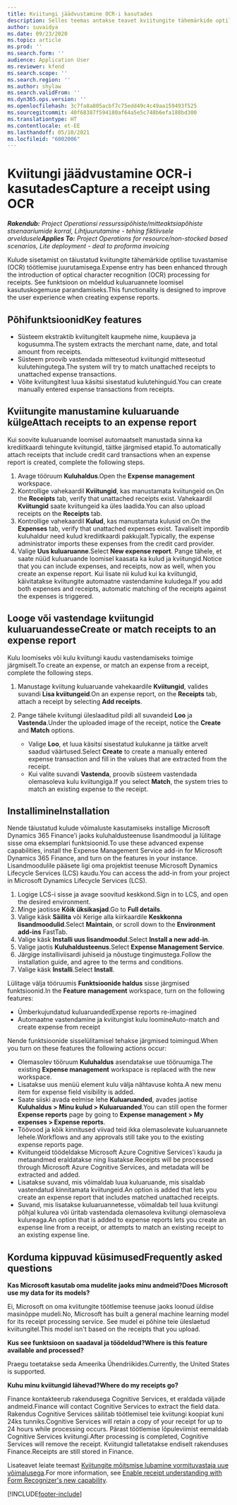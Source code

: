 ```yaml
---
title: Kviitungi jäädvustamine OCR-i kasutades
description: Selles teemas antakse teavet kviitungite tähemärkide optilise tuvastamise (OCR) töötlemise kohta.
author: suvaidya
ms.date: 09/23/2020
ms.topic: article
ms.prod: ''
ms.search.form: ''
audience: Application User
ms.reviewer: kfend
ms.search.scope: ''
ms.search.region: ''
ms.author: shylaw
ms.search.validFrom: ''
ms.dyn365.ops.version: ''
ms.openlocfilehash: 3c7fa8a805acbf7c75edd49c4c49aa159493f525
ms.sourcegitcommit: 40f68387f594180af64a5e5c748b6efa188bd300
ms.translationtype: HT
ms.contentlocale: et-EE
ms.lasthandoff: 05/10/2021
ms.locfileid: "6002006"
---
```

# <a name="capture-a-receipt-using-ocr"></a><span data-ttu-id="190f6-103">Kviitungi jäädvustamine OCR-i kasutades</span><span class="sxs-lookup"><span data-stu-id="190f6-103">Capture a receipt using OCR</span></span>

<span data-ttu-id="190f6-104">_**Rakendub:** Project Operationsi ressurssipõhiste/mitteaktsiapõhiste stsenaariumide korral,  Lihtjuurutamine - tehing fiktiivsele arveldusele_</span><span class="sxs-lookup"><span data-stu-id="190f6-104">_**Applies To:** Project Operations for resource/non-stocked based scenarios, Lite deployment - deal to proforma invoicing_</span></span>

<span data-ttu-id="190f6-105">Kulude sisetamist on täiustatud kviitungite tähemärkide optilise tuvastamise (OCR) töötlemise juurutamisega.</span><span class="sxs-lookup"><span data-stu-id="190f6-105">Expense entry has been enhanced through the introduction of optical character recognition (OCR) processing for receipts.</span></span> <span data-ttu-id="190f6-106">See funktsioon on mõeldud kuluaruannete loomisel kasutuskogemuse parandamiseks.</span><span class="sxs-lookup"><span data-stu-id="190f6-106">This functionality is designed to improve the user experience when creating expense reports.</span></span>

## <a name="key-features"></a><span data-ttu-id="190f6-107">Põhifunktsioonid</span><span class="sxs-lookup"><span data-stu-id="190f6-107">Key features</span></span>

- <span data-ttu-id="190f6-108">Süsteem ekstraktib kviitungitelt kaupmehe nime, kuupäeva ja kogusumma.</span><span class="sxs-lookup"><span data-stu-id="190f6-108">The system extracts the merchant name, date, and total amount from receipts.</span></span>
- <span data-ttu-id="190f6-109">Süsteem proovib vastendada mitteseotud kviitungid mitteseotud kulutehingutega.</span><span class="sxs-lookup"><span data-stu-id="190f6-109">The system will try to match unattached receipts to unattached expense transactions.</span></span>
- <span data-ttu-id="190f6-110">Võite kviitungitest luua käsitsi sisestatud kulutehinguid.</span><span class="sxs-lookup"><span data-stu-id="190f6-110">You can create manually entered expense transactions from receipts.</span></span>

## <a name="attach-receipts-to-an-expense-report"></a><span data-ttu-id="190f6-111">Kviitungite manustamine kuluaruande külge</span><span class="sxs-lookup"><span data-stu-id="190f6-111">Attach receipts to an expense report</span></span>

<span data-ttu-id="190f6-112">Kui soovite kuluaruande loomisel automaatselt manustada sinna ka krediitkaardi tehingute kviitungid, täitke järgmised etapid.</span><span class="sxs-lookup"><span data-stu-id="190f6-112">To automatically attach receipts that include credit card transactions when an expense report is created, complete the following steps.</span></span>

  1. <span data-ttu-id="190f6-113">Avage tööruum **Kuluhaldus**.</span><span class="sxs-lookup"><span data-stu-id="190f6-113">Open the **Expense management** workspace.</span></span>
  2. <span data-ttu-id="190f6-114">Kontrollige vahekaardil **Kviitungid**, kas manustamata kviitungeid on.</span><span class="sxs-lookup"><span data-stu-id="190f6-114">On the **Receipts** tab, verify that unattached receipts exist.</span></span> <span data-ttu-id="190f6-115">Vahekaardil **Kviitungid** saate kviitungeid ka üles laadida.</span><span class="sxs-lookup"><span data-stu-id="190f6-115">You can also upload receipts on the **Receipts** tab.</span></span>
  3. <span data-ttu-id="190f6-116">Kontrollige vahekaardil **Kulud**, kas manustamata kulusid on.</span><span class="sxs-lookup"><span data-stu-id="190f6-116">On the **Expenses** tab, verify that unattached expenses exist.</span></span> <span data-ttu-id="190f6-117">Tavaliselt impordib kuluhaldur need kulud krediitkaardi pakkujalt.</span><span class="sxs-lookup"><span data-stu-id="190f6-117">Typically, the expense administrator imports these expenses from the credit card provider.</span></span>
  4. <span data-ttu-id="190f6-118">Valige **Uus kuluaruanne**.</span><span class="sxs-lookup"><span data-stu-id="190f6-118">Select **New expense report**.</span></span> <span data-ttu-id="190f6-119">Pange tähele, et saate nüüd kuluaruande loomisel kaasata ka kulud ja kviitungid.</span><span class="sxs-lookup"><span data-stu-id="190f6-119">Notice that you can include expenses, and receipts, now as well, when you create an expense report.</span></span> <span data-ttu-id="190f6-120">Kui lisate nii kulud kui ka kviitungid, käivitatakse kviitungite automaatne vastendamine kuludega.</span><span class="sxs-lookup"><span data-stu-id="190f6-120">If you add both expenses and receipts, automatic matching of the receipts against the expenses is triggered.</span></span>

## <a name="create-or-match-receipts-to-an-expense-report"></a><span data-ttu-id="190f6-121">Looge või vastendage kviitungid kuluaruandesse</span><span class="sxs-lookup"><span data-stu-id="190f6-121">Create or match receipts to an expense report</span></span>
<span data-ttu-id="190f6-122">Kulu loomiseks või kulu kviitungi kaudu vastendamiseks toimige järgmiselt.</span><span class="sxs-lookup"><span data-stu-id="190f6-122">To create an expense, or match an expense from a receipt, complete the following steps.</span></span>

  1. <span data-ttu-id="190f6-123">Manustage kviitung kuluaruande vahekaardile **Kviitungid**, valides suvandi **Lisa kviitungeid**.</span><span class="sxs-lookup"><span data-stu-id="190f6-123">On an expense report, on the **Receipts** tab, attach a receipt by selecting **Add receipts**.</span></span>
  2. <span data-ttu-id="190f6-124">Pange tähele kviitungi üleslaaditud pildi all suvandeid **Loo** ja **Vastenda**.</span><span class="sxs-lookup"><span data-stu-id="190f6-124">Under the uploaded image of the receipt, notice the **Create** and **Match** options.</span></span>

      - <span data-ttu-id="190f6-125">Valige **Loo**, et luua käsitsi sisestatud kulukanne ja täitke arvelt saadud väärtused.</span><span class="sxs-lookup"><span data-stu-id="190f6-125">Select **Create** to create a manually entered expense transaction and fill in the values that are extracted from the receipt.</span></span>
      - <span data-ttu-id="190f6-126">Kui valite suvandi **Vastenda**, proovib süsteem vastendada olemasoleva kulu kviitungiga.</span><span class="sxs-lookup"><span data-stu-id="190f6-126">If you select **Match**, the system tries to match an existing expense to the receipt.</span></span>

## <a name="installation"></a><span data-ttu-id="190f6-127">Installimine</span><span class="sxs-lookup"><span data-stu-id="190f6-127">Installation</span></span>

<span data-ttu-id="190f6-128">Nende täiustatud kulude võimaluste kasutamiseks installige Microsoft Dynamics 365 Finance'i jaoks kuluhaldusteenuse lisandmoodul ja lülitage sisse oma eksemplari funktsioonid.</span><span class="sxs-lookup"><span data-stu-id="190f6-128">To use these advanced expense capabilities, install the Expense Management Service add-in for Microsoft Dynamics 365 Finance, and turn on the features in your instance.</span></span> <span data-ttu-id="190f6-129">Lisandmoodulile pääsete ligi oma projektist teenuse Microsoft Dynamics Lifecycle Services (LCS) kaudu.</span><span class="sxs-lookup"><span data-stu-id="190f6-129">You can access the add-in from your project in Microsoft Dynamics Lifecycle Services (LCS).</span></span>

1. <span data-ttu-id="190f6-130">Logige LCS-i sisse ja avage soovitud keskkond.</span><span class="sxs-lookup"><span data-stu-id="190f6-130">Sign in to LCS, and open the desired environment.</span></span>
2. <span data-ttu-id="190f6-131">Minge jaotisse **Kõik üksikasjad**.</span><span class="sxs-lookup"><span data-stu-id="190f6-131">Go to **Full details**.</span></span>
3. <span data-ttu-id="190f6-132">Valige käsk **Säilita** või Kerige alla kiirkaardile **Keskkonna lisandmoodulid**.</span><span class="sxs-lookup"><span data-stu-id="190f6-132">Select **Maintain**, or scroll down to the **Environment add-ins** FastTab.</span></span>
4. <span data-ttu-id="190f6-133">Valige käsk **Installi uus lisandmoodul**.</span><span class="sxs-lookup"><span data-stu-id="190f6-133">Select **Install a new add-in**.</span></span>
5. <span data-ttu-id="190f6-134">Valige jaotis **Kuluhaldusteenus**.</span><span class="sxs-lookup"><span data-stu-id="190f6-134">Select **Expense Management Service**.</span></span>
6. <span data-ttu-id="190f6-135">Järgige installiviisardi juhiseid ja nõustuge tingimustega.</span><span class="sxs-lookup"><span data-stu-id="190f6-135">Follow the installation guide, and agree to the terms and conditions.</span></span>
7. <span data-ttu-id="190f6-136">Valige käsk **Installi**.</span><span class="sxs-lookup"><span data-stu-id="190f6-136">Select **Install**.</span></span>

<span data-ttu-id="190f6-137">Lülitage välja tööruumis **Funktsioonide haldus** sisse järgmised funktsioonid.</span><span class="sxs-lookup"><span data-stu-id="190f6-137">In the **Feature management** workspace, turn on the following features:</span></span>

- <span data-ttu-id="190f6-138">Ümberkujundatud kuluaruanded</span><span class="sxs-lookup"><span data-stu-id="190f6-138">Expense reports re-imagined</span></span>
- <span data-ttu-id="190f6-139">Automaatne vastendamine ja kviitungist kulu loomine</span><span class="sxs-lookup"><span data-stu-id="190f6-139">Auto-match and create expense from receipt</span></span>

<span data-ttu-id="190f6-140">Nende funktsioonide sisselülitamisel tehakse järgmised toimingud.</span><span class="sxs-lookup"><span data-stu-id="190f6-140">When you turn on these features the following actions occur:</span></span>

- <span data-ttu-id="190f6-141">Olemasolev tööruum **Kuluhaldus** asendatakse uue tööruumiga.</span><span class="sxs-lookup"><span data-stu-id="190f6-141">The existing **Expense management** workspace is replaced with the new workspace.</span></span>
- <span data-ttu-id="190f6-142">Lisatakse uus menüü element kulu välja nähtavuse kohta.</span><span class="sxs-lookup"><span data-stu-id="190f6-142">A new menu item for expense field visibility is added.</span></span>
- <span data-ttu-id="190f6-143">Saate siiski avada eelmise lehe **Kuluaruanded**, avades jaotise **Kuluhaldus > Minu kulud > Kuluaruanded**.</span><span class="sxs-lookup"><span data-stu-id="190f6-143">You can still open the former **Expense reports** page by going to **Expense management > My expenses > Expense reports**.</span></span>
- <span data-ttu-id="190f6-144">Töövood ja kõik kinnitused viivad teid ikka olemasolevate kuluaruannete lehele.</span><span class="sxs-lookup"><span data-stu-id="190f6-144">Workflows and any approvals still take you to the existing expense reports page.</span></span>
- <span data-ttu-id="190f6-145">Kviitungeid töödeldakse Microsoft Azure Cognitive Services'i kaudu ja metaandmed eraldatakse ning lisatakse.</span><span class="sxs-lookup"><span data-stu-id="190f6-145">Receipts will be processed through Microsoft Azure Cognitive Services, and metadata will be extracted and added.</span></span>
- <span data-ttu-id="190f6-146">Lisatakse suvand, mis võimaldab luua kuluaruande, mis sisaldab vastendatud kinnitamata kviitungeid.</span><span class="sxs-lookup"><span data-stu-id="190f6-146">An option is added that lets you create an expense report that includes matched unattached receipts.</span></span>
- <span data-ttu-id="190f6-147">Suvand, mis lisatakse kuluaruannetesse, võimaldab teil luua kviitungi põhjal kulurea või üritab vastendada olemasoleva kviitungi olemasoleva kulureaga.</span><span class="sxs-lookup"><span data-stu-id="190f6-147">An option that is added to expense reports lets you create an expense line from a receipt, or attempts to match an existing receipt to an existing expense line.</span></span>

## <a name="frequently-asked-questions"></a><span data-ttu-id="190f6-148">Korduma kippuvad küsimused</span><span class="sxs-lookup"><span data-stu-id="190f6-148">Frequently asked questions</span></span>

<span data-ttu-id="190f6-149">**Kas Microsoft kasutab oma mudelite jaoks minu andmeid?**</span><span class="sxs-lookup"><span data-stu-id="190f6-149">**Does Microsoft use my data for its models?**</span></span>

<span data-ttu-id="190f6-150">Ei, Microsoft on oma kviitungite töötlemise teenuse jaoks loonud üldise masinõppe mudeli.</span><span class="sxs-lookup"><span data-stu-id="190f6-150">No, Microsoft has built a general machine learning model for its receipt processing service.</span></span> <span data-ttu-id="190f6-151">See mudel ei põhine teie üleslaetud kviitungitel.</span><span class="sxs-lookup"><span data-stu-id="190f6-151">This model isn't based on the receipts that you upload.</span></span>

<span data-ttu-id="190f6-152">**Kus see funktsioon on saadaval ja töödeldud?**</span><span class="sxs-lookup"><span data-stu-id="190f6-152">**Where is this feature available and processed?**</span></span>

<span data-ttu-id="190f6-153">Praegu toetatakse seda Ameerika Ühendriikides.</span><span class="sxs-lookup"><span data-stu-id="190f6-153">Currently, the United States is supported.</span></span>

<span data-ttu-id="190f6-154">**Kuhu minu kviitungid lähevad?**</span><span class="sxs-lookup"><span data-stu-id="190f6-154">**Where do my receipts go?**</span></span>

<span data-ttu-id="190f6-155">Finance kontakteerub rakendusega Cognitive Services, et eraldada väljade andmeid.</span><span class="sxs-lookup"><span data-stu-id="190f6-155">Finance will contact Cognitive Services to extract the field data.</span></span> <span data-ttu-id="190f6-156">Rakendus Cognitive Services säilitab töötlemisel teie kviitungi koopiat kuni 24ks tunniks.</span><span class="sxs-lookup"><span data-stu-id="190f6-156">Cognitive Services will retain a copy of your receipt for up to 24 hours while processing occurs.</span></span> <span data-ttu-id="190f6-157">Pärast töötlemise lõpuleviimist eemaldab Cognitive Services kviitungi.</span><span class="sxs-lookup"><span data-stu-id="190f6-157">After processing is completed, Cognitive Services will remove the receipt.</span></span> <span data-ttu-id="190f6-158">Kviitungid talletatakse endiselt rakenduses Finance.</span><span class="sxs-lookup"><span data-stu-id="190f6-158">Receipts are still stored in Finance.</span></span>

<span data-ttu-id="190f6-159">Lisateavet leiate teemast [Kviitungite mõitsmise lubamine vormituvastaja uue võimalusega](https://azure.microsoft.com/blog/enable-receipt-understanding-with-form-recognizer-s-new-capability/).</span><span class="sxs-lookup"><span data-stu-id="190f6-159">For more information, see [Enable receipt understanding with Form Recognizer's new capability](https://azure.microsoft.com/blog/enable-receipt-understanding-with-form-recognizer-s-new-capability/).</span></span>


[!INCLUDE[footer-include](../includes/footer-banner.md)]
